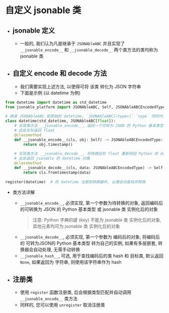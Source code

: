 # 自定义 jsonable 类

  * ## jsonable 定义
    * 一般的, 我们认为凡是继承于 `JSONAbleABC` 并且实现了 `__jsonable_encode__` 和 `__jsonable_decode__` 两个类方法的类均称为 jsonable 类

  * ## 自定义 encode 和 decode 方法
    * 我们需要实现上述方法, 以使得可将 该类 转化为 JSON 字符串
    * 下面是示例 (以 datetime 为例)
```python
from datetime import datetime as std_datetime
from jsonable_platform import JSONAbleABC, Self, JSONAbleABCEncodedType, register
  
# 继承 JSONAbleABC 和原始的 datetime, `JSONAbleABC[<type>]` `type` 同时代表了 `__jsonable_encode__` 返回值 和 `__jsonable_decode__` 参数 `obj` 的类型
class datetime(std_datetime, JSONAbleABC[float]):
    # 实现类方法 __jsonable_encode__, 返回一个可转为 JSON 的 Python 基本类型 或 jsonable 类 实例化后的对象
    # 此处实际返回 float 
    @classmethod
    def __jsonable_encode__(cls, obj: Self) -> JSONAbleABCEncodedType:
        return obj.timestamp()
        
    # 实现类方法 __jsonable_decode__, 将转换后的 float 重新转回 Python 的 datetime 对象
    # 此处返回 jsonable 的 datetime 对象 
    @classmethod
    def __jsonable_decode__(cls, data: JSONAbleABCEncodedType) -> Self:
        return cls.fromtimestamp(data)
    
register(datetime)  # 将 datetime 注册到转换器中, 以便自动查找并转换
```
  * 类方法详解
      * `__jsonable_encode__`, 必须实现, 第一个参数为待转换的对象, 返回编码后的可转换为 JSON 的 Python 基本类型 或 jsonable 类 实例化后的对象
          > 注意: Python 字典的键 (key) 不能为 jsonable 类 实例化后的对象, 其他元素均可为 jsonable 类 实例化后的对象
      * `__jsonable_decode__`, 必须实现, 第一个参数为 编码后的对象, 将编码后的 可转为JSON的 Python 基本类型 转为自己的实例, 如果有多层嵌套, 转换器会自动处理, 无需手动转换
      * `__jsonable_hash__`, 可选, 用于查找编码后的类 hash 和 目标类, 默认返回 `None`, 如果返回为 字符串, 则使用该字符串作为 hash

  * ## 注册类
     * 使用 `register` 函数注册类, 后会根据类型匹配并自动调用 `__jsonable_encode__` 类方法
     * 同样的, 您可以使用 `unregister` 取消注册类
